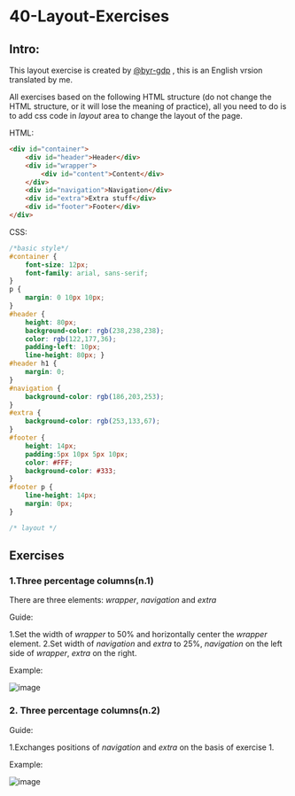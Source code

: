 # 40-Layout-Exercises

## Intro:

This layout exercise is created by [@byr-gdp](https://github.com/byr-gdp/40LayoutExercise) , this is an English vrsion translated by me.

All exercises based on the following HTML structure (do not change the HTML structure, or it will lose the meaning of practice), all you need to do is to add css code in *layout* area to change the layout of the page. 


HTML:
```html
<div id="container">
	<div id="header">Header</div>
	<div id="wrapper">
		<div id="content">Content</div>
	</div>
	<div id="navigation">Navigation</div>
	<div id="extra">Extra stuff</div>
	<div id="footer">Footer</div>
</div>
```

CSS:
```css
/*basic style*/
#container { 
    font-size: 12px; 
    font-family: arial, sans-serif;
}
p { 
    margin: 0 10px 10px;
}
#header {
    height: 80px; 
    background-color: rgb(238,238,238); 
    color: rgb(122,177,36); 
    padding-left: 10px; 
    line-height: 80px; }
#header h1 {
    margin: 0;
}
#navigation {
    background-color: rgb(186,203,253);
}
#extra {
    background-color: rgb(253,133,67);
}
#footer {
    height: 14px;  
    padding:5px 10px 5px 10px; 
    color: #FFF; 
    background-color: #333;
}
#footer p {
    line-height: 14px; 
    margin: 0px;
}

/* layout */

```

## Exercises

### 1.Three percentage columns(n.1)

There are three elements: *wrapper*, *navigation* and *extra*

Guide:

1.Set the width of *wrapper* to 50% and horizontally center the *wrapper* element.
2.Set width of *navigation* and *extra* to 25%, *navigation* on the left side of *wrapper*, *extra* on the right.

Example:

![image](https://camo.githubusercontent.com/d0f13a8302f280ce4eae9216a4be2969e9271334/68747470733a2f2f6f6f6f2e306f302e6f6f6f2f323031352f30382f31342f353563643962633731633436352e706e67)


### 2. Three percentage columns(n.2)

Guide:

1.Exchanges positions of *navigation* and *extra* on the basis of exercise 1.

Example:

![image](https://camo.githubusercontent.com/c17a393a96b977e92e0fd21c1cfccbe607716ca7/68747470733a2f2f6f6f6f2e306f302e6f6f6f2f323031352f30382f31342f353563643962633131653462622e706e67)




